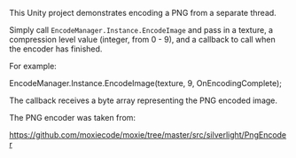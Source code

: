 This Unity project demonstrates encoding a PNG from a separate thread.

Simply call `EncodeManager.Instance.EncodeImage` and pass in a texture,
a compression level value (integer, from 0 - 9), and a callback to call
when the encoder has finished.

For example:

EncodeManager.Instance.EncodeImage(texture, 9, OnEncodingComplete);

The callback receives a byte array representing the PNG encoded image.

The PNG encoder was taken from:

https://github.com/moxiecode/moxie/tree/master/src/silverlight/PngEncoder

